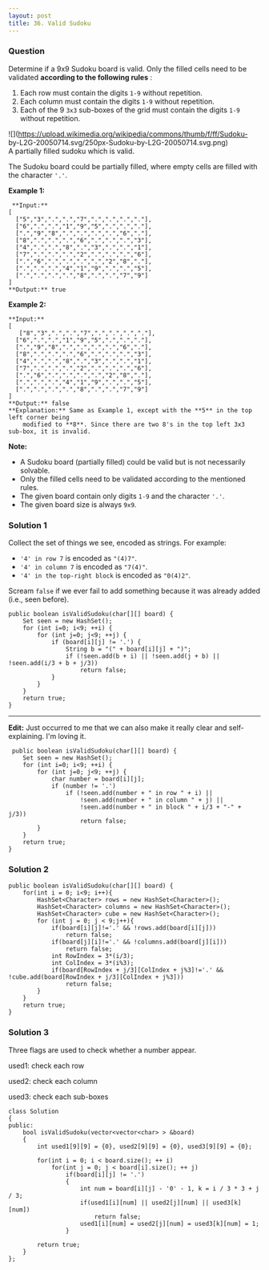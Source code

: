 ```yaml
---
layout: post
title: 36. Valid Sudoku
---
```

### Question
Determine if a 9x9 Sudoku board is valid. Only the filled cells need to be
validated  **according to the following rules** :

  1. Each row must contain the digits `1-9` without repetition.
  2. Each column must contain the digits `1-9` without repetition.
  3. Each of the 9 `3x3` sub-boxes of the grid must contain the digits `1-9` without repetition.

![](https://upload.wikimedia.org/wikipedia/commons/thumb/f/ff/Sudoku-
by-L2G-20050714.svg/250px-Sudoku-by-L2G-20050714.svg.png)  
A partially filled sudoku which is valid.

The Sudoku board could be partially filled, where empty cells are filled with
the character `'.'`.

 **Example 1:**

    
    
     **Input:**
    [
      ["5","3",".",".","7",".",".",".","."],
      ["6",".",".","1","9","5",".",".","."],
      [".","9","8",".",".",".",".","6","."],
      ["8",".",".",".","6",".",".",".","3"],
      ["4",".",".","8",".","3",".",".","1"],
      ["7",".",".",".","2",".",".",".","6"],
      [".","6",".",".",".",".","2","8","."],
      [".",".",".","4","1","9",".",".","5"],
      [".",".",".",".","8",".",".","7","9"]
    ]
    **Output:** true
    

**Example 2:**

    
    
    **Input:**
    [
       ["8","3",".",".","7",".",".",".","."],
      ["6",".",".","1","9","5",".",".","."],
      [".","9","8",".",".",".",".","6","."],
      ["8",".",".",".","6",".",".",".","3"],
      ["4",".",".","8",".","3",".",".","1"],
      ["7",".",".",".","2",".",".",".","6"],
      [".","6",".",".",".",".","2","8","."],
      [".",".",".","4","1","9",".",".","5"],
      [".",".",".",".","8",".",".","7","9"]
    ]
    **Output:** false
    **Explanation:** Same as Example 1, except with the **5** in the top left corner being 
        modified to **8**. Since there are two 8's in the top left 3x3 sub-box, it is invalid.
    

**Note:**

  * A Sudoku board (partially filled) could be valid but is not necessarily solvable.
  * Only the filled cells need to be validated according to the mentioned rules.
  * The given board contain only digits `1-9` and the character `'.'`.
  * The given board size is always `9x9`.

### Solution 1
Collect the set of things we see, encoded as strings. For example:

  * `'4' in row 7` is encoded as `"(4)7"`.
  * `'4' in column 7` is encoded as `"7(4)"`.
  * `'4' in the top-right block` is encoded as `"0(4)2"`.

Scream `false` if we ever fail to add something because it was already added
(i.e., seen before).

    
    
    public boolean isValidSudoku(char[][] board) {
        Set seen = new HashSet();
        for (int i=0; i<9; ++i) {
            for (int j=0; j<9; ++j) {
                if (board[i][j] != '.') {
                    String b = "(" + board[i][j] + ")";
                    if (!seen.add(b + i) || !seen.add(j + b) || !seen.add(i/3 + b + j/3))
                        return false;
                }
            }
        }
        return true;
    }
    

* * *

**Edit:** Just occurred to me that we can also make it really clear and self-
explaining. I'm loving it.

    
    
     public boolean isValidSudoku(char[][] board) {
        Set seen = new HashSet();
        for (int i=0; i<9; ++i) {
            for (int j=0; j<9; ++j) {
                char number = board[i][j];
                if (number != '.')
                    if (!seen.add(number + " in row " + i) ||
                        !seen.add(number + " in column " + j) ||
                        !seen.add(number + " in block " + i/3 + "-" + j/3))
                        return false;
            }
        }
        return true;
    }


### Solution 2
    
    
    public boolean isValidSudoku(char[][] board) {
        for(int i = 0; i<9; i++){
            HashSet<Character> rows = new HashSet<Character>();
            HashSet<Character> columns = new HashSet<Character>();
            HashSet<Character> cube = new HashSet<Character>();
            for (int j = 0; j < 9;j++){
                if(board[i][j]!='.' && !rows.add(board[i][j]))
                    return false;
                if(board[j][i]!='.' && !columns.add(board[j][i]))
                    return false;
                int RowIndex = 3*(i/3);
                int ColIndex = 3*(i%3);
                if(board[RowIndex + j/3][ColIndex + j%3]!='.' && !cube.add(board[RowIndex + j/3][ColIndex + j%3]))
                    return false;
            }
        }
        return true;
    }


### Solution 3
Three flags are used to check whether a number appear.

used1: check each row

used2: check each column

used3: check each sub-boxes

    
    
    class Solution
    {
    public:
        bool isValidSudoku(vector<vector<char> > &board)
        {
            int used1[9][9] = {0}, used2[9][9] = {0}, used3[9][9] = {0};
            
            for(int i = 0; i < board.size(); ++ i)
                for(int j = 0; j < board[i].size(); ++ j)
                    if(board[i][j] != '.')
                    {
                        int num = board[i][j] - '0' - 1, k = i / 3 * 3 + j / 3;
                        if(used1[i][num] || used2[j][num] || used3[k][num])
                            return false;
                        used1[i][num] = used2[j][num] = used3[k][num] = 1;
                    }
            
            return true;
        }
    };



